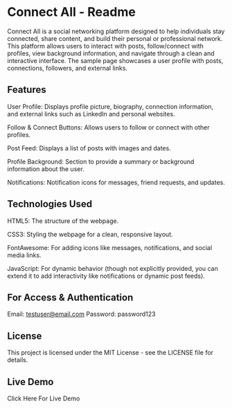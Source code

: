 # Connect All - Readme
 
Connect All is a social networking platform designed to help individuals stay connected, share content, and build their personal or professional network. This platform allows users to interact with posts, follow/connect with profiles, view background information, and navigate through a clean and interactive interface. The sample page showcases a user profile with posts, connections, followers, and external links.
 
## Features
 
User Profile: Displays profile picture, biography, connection information, and external links such as LinkedIn and personal websites.
 
Follow & Connect Buttons: Allows users to follow or connect with other profiles.
 
Post Feed: Displays a list of posts with images and dates.
 
Profile Background: Section to provide a summary or background information about the user.
 
Notifications: Notification icons for messages, friend requests, and updates.
 
## Technologies Used 
 
HTML5: The structure of the webpage.
 
CSS3: Styling the webpage for a clean, responsive layout.
 
FontAwesome: For adding icons like messages, notifications, and social media links.
 
JavaScript: For dynamic behavior (though not explicitly provided, you can extend it to add interactivity like notifications or dynamic post feeds).
 
## For Access & Authentication
 
Email: testuser@email.com
Password: password123 
 
## License
 
This project is licensed under the MIT License - see the LICENSE file for details.
 
## Live Demo
 
Click Here For Live Demo
